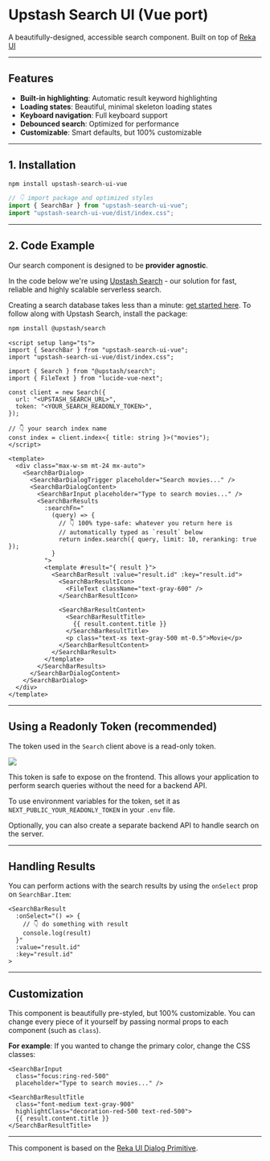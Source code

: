 # Upstash Search UI (Vue port)

A beautifully-designed, accessible search component. Built on top of [Reka UI](https://reka-ui.com/)

---

## Features

- **Built-in highlighting**: Automatic result keyword highlighting
- **Loading states**: Beautiful, minimal skeleton loading states
- **Keyboard navigation**: Full keyboard support
- **Debounced search**: Optimized for performance
- **Customizable**: Smart defaults, but 100% customizable

---

## 1. Installation

```bash
npm install upstash-search-ui-vue
```

```typescript
// 👇 import package and optimized styles
import { SearchBar } from "upstash-search-ui-vue";
import "upstash-search-ui-vue/dist/index.css";
```

---

## 2. Code Example

Our search component is designed to be **provider agnostic**.

In the code below we're using [Upstash Search](https://upstash.com/docs/search/overall/whatisupstashsearch) - our solution for fast, reliable and highly scalable serverless search.

Creating a search database takes less than a minute: [get started here](https://upstash.com/docs/search/overall/getstarted). To follow along with Upstash Search, install the package:

```bash
npm install @upstash/search
```

```vue
<script setup lang="ts">
import { SearchBar } from "upstash-search-ui-vue";
import "upstash-search-ui-vue/dist/index.css";

import { Search } from "@upstash/search";
import { FileText } from "lucide-vue-next";

const client = new Search({
  url: "<UPSTASH_SEARCH_URL>",
  token: "<YOUR_SEARCH_READONLY_TOKEN>",
});

// 👇 your search index name
const index = client.index<{ title: string }>("movies");
</script>

<template>
  <div class="max-w-sm mt-24 mx-auto">
    <SearchBarDialog>
      <SearchBarDialogTrigger placeholder="Search movies..." />
      <SearchBarDialogContent>
        <SearchBarInput placeholder="Type to search movies..." />
        <SearchBarResults
          :searchFn="
            (query) => {
              // 👇 100% type-safe: whatever you return here is
              // automatically typed as `result` below
              return index.search({ query, limit: 10, reranking: true });
            }
          ">
          <template #result="{ result }">
            <SearchBarResult :value="result.id" :key="result.id">
              <SearchBarResultIcon>
                <FileText className="text-gray-600" />
              </SearchBarResultIcon>

              <SearchBarResultContent>
                <SearchBarResultTitle>
                  {{ result.content.title }}
                </SearchBarResultTitle>
                <p class="text-xs text-gray-500 mt-0.5">Movie</p>
              </SearchBarResultContent>
            </SearchBarResult>
          </template>
        </SearchBarResults>
      </SearchBarDialogContent>
    </SearchBarDialog>
  </div>
</template>
```

---

## Using a Readonly Token (recommended)

The token used in the `Search` client above is a read-only token.

<Frame><img src='/img/search/readonly_token.png' /></Frame>

This token is safe to expose on the frontend. This allows your application to perform search queries without the need for a backend API.

To use environment variables for the token, set it as `NEXT_PUBLIC_YOUR_READONLY_TOKEN` in your `.env` file.

Optionally, you can also create a separate backend API to handle search on the server.

---

## Handling Results

You can perform actions with the search results by using the `onSelect` prop on `SearchBar.Item`:

```vue
<SearchBarResult
  :onSelect="() => {
    // 👇 do something with result
    console.log(result)
  }"
  :value="result.id"
  :key="result.id"
>
```

---

## Customization

This component is beautifully pre-styled, but 100% customizable. You can change every piece of it yourself by passing normal props to each component (such as `class`).

**For example**: If you wanted to change the primary color, change the CSS classes:

```vue
<SearchBarInput
  class="focus:ring-red-500"
  placeholder="Type to search movies..." />

<SearchBarResultTitle
  class="font-medium text-gray-900"
  highlightClass="decoration-red-500 text-red-500">
  {{ result.content.title }}
</SearchBarResultTitle>
```

---

This component is based on the [Reka UI Dialog Primitive](https://reka-ui.com/docs/components/dialog).
